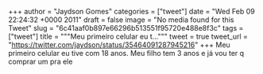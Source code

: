 
+++
author = "Jaydson Gomes"
categories = ["tweet"]
date = "Wed Feb 09 22:24:32 +0000 2011"
draft = false
image = "No media found for this Tweet"
slug = "6c41aaf0b897e66296b513551f95720e488e8f3c"
tags = ["tweet"]
title = """Meu primeiro celular eu t..."""
tweet = true
tweet_url = "https://twitter.com/jaydson/status/35464091287945216"
+++
Meu primeiro celular eu tive com 18 anos. Meu filho tem 3 anos e já vou ter q comprar um pra ele
